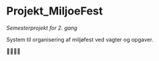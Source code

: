 # Projekt_MiljoeFest
*Semesterprojekt for 2. gang*

System til organisering af miljøfest ved vagter og opgaver.

📗🌲🎉🎊
